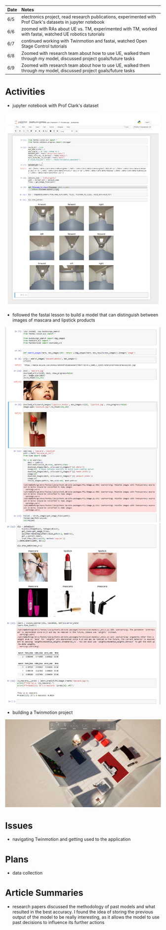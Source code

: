 | Date   | Notes
| :----- | :-------------------------------
|6/5| electronics project, read research publications, experimented with Prof Clark's datasets in jupyter notebook
|6/6 | zoomed with RAs about UE vs. TM, experimented with TM, worked with fastai, watched UE robotics tutorials
|6/7 | continued working with Twinmotion and fastai, watched Open Stage Control tutorials
|6/8 | Zoomed with research team about how to use UE, walked them through my model, discussed project goals/future tasks
|6/9 | Zoomed with research team about how to use UE, walked them through my model, discussed project goals/future tasks

# Activities

- jupyter notebook with Prof Clark's dataset

![Jupyter Notebook](/assets/2023-06-12/jupy.png)

- followed the fastai lesson to build a model that can distinguish between images of mascara and lipstick products

![Jupyter Notebook](/assets/2023-06-12/mascara1.png)
![Jupyter Notebook](/assets/2023-06-12/mascara2.png)

- building a Twinmotion project

![Twinmotion Project](/assets/2023-06-12/twinmotionproj.png)


# Issues

- navigating Twinmotion and getting used to the application


# Plans

- data collection

# Article Summaries

- research papers discussed the methodology of past models and what resulted in the best accuracy. I found the idea of storing the previous output of the model to be really interesting, as it allows the model to use past decisions to influence its further actions 